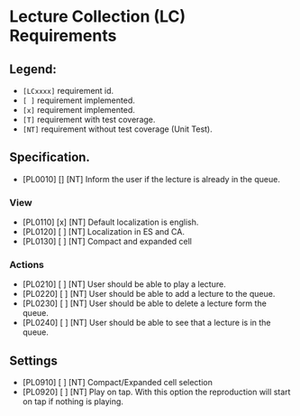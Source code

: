 # Lecture Collection (LC) Requirements

## Legend:

* `[LCxxxx]` requirement id.
* `[ ]` requirement implemented.
* `[x]` requirement implemented.
* `[T]` requirement with test coverage.
* `[NT]` requirement without test coverage (Unit Test). 


## Specification.

* [PL0010] [] [NT] Inform the user if the lecture is already in the queue.

### View

* [PL0110] [x] [NT] Default localization is english.
* [PL0120] [ ] [NT] Localization in ES and CA.
* [PL0130] [ ] [NT] Compact and expanded cell 

### Actions

* [PL0210] [ ] [NT] User should be able to play a lecture.
* [PL0220] [ ] [NT] User should be able to add a lecture to the queue.
* [PL0230] [ ] [NT] User should be able to delete a lecture form the queue.
* [PL0240] [ ] [NT] User should be able to see that a lecture is in the queue.

## Settings

* [PL0910] [ ] [NT] Compact/Expanded cell selection
* [PL0920] [ ] [NT] Play on tap. With this option the reproduction will start on tap if nothing is playing.


